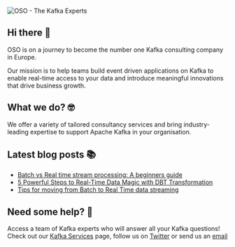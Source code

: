 ![OSO - The Kafka Experts](https://user-images.githubusercontent.com/307475/222356964-8f3e2c6d-46c7-40ee-8a96-22f853ce7b8f.png)

## Hi there 👋
OSO is on a journey to become the number one Kafka consulting company in Europe.

Our mission is to help teams build event driven applications on Kafka to enable real-time access to your data and introduce meaningful innovations that drive business growth. 

## What we do? 🤓
We offer a variety of tailored consultancy services and bring industry-leading expertise to support Apache Kafka in your organisation.

## Latest blog posts 📚
<!-- BLOG-POST-LIST:START -->
- [Batch vs Real time stream processing: A beginners guide](https://oso.sh/blog/batch-vs-real-time-stream-processing/)
- [5 Powerful Steps to Real-Time Data Magic with DBT Transformation](https://oso.sh/blog/dbt-for-real-time-data/)
- [Tips for moving from Batch to Real Time data streaming](https://oso.sh/blog/tips-for-moving-from-batch-to-real-time-data-streaming/)
<!-- BLOG-POST-LIST:END -->

## Need some help? 🤔
Access a team of Kafka experts who will answer all your Kafka questions! Check out our [Kafka Services](https://oso.sh/kafka-services/) page, follow us on [Twitter](https://twitter.com/osodevops) or send us an [email](mailto:enquiries@oso.sh)
